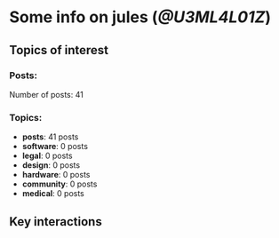 # Some info on jules (_@U3ML4L01Z_)


## Topics of interest

### Posts: 

Number of posts: 41

### Topics:

* __posts__: 41 posts
* __software__: 0 posts
* __legal__: 0 posts
* __design__: 0 posts
* __hardware__: 0 posts
* __community__: 0 posts
* __medical__: 0 posts

## Key interactions 

